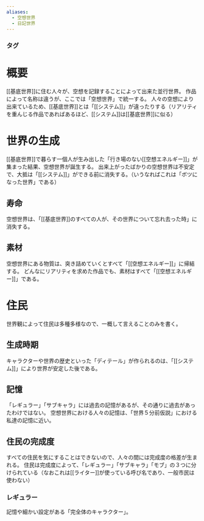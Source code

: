 ```yaml
---
aliases:
  - 空想世界
  - 日記世界
---
```

### タグ
# 概要
[[基底世界]]に住む人々が、空想を記録することによって出来た並行世界。
作品によって名称は違うが、ここでは「空想世界」で統一する。
人々の空想により出来ているため、[[基底世界]]とは「[[システム]]」が違ったりする（リアリティを重んじる作品であればあるほど、[[システム]]は[[基底世界]]に似る）
# 世界の生成
[[基底世界]]で暮らす一個人が生み出した「行き場のない[[空想エネルギー]]」が集まった結果、空想世界が誕生する。
出来上がったばかりの空想世界は不安定で、大抵は「[[システム]]」ができる前に消失する。（いうなればこれは「ボツになった世界」である）
## 寿命
空想世界は、「[[基底世界]]のすべての人が、その世界について忘れ去った時」に消失する。
## 素材
空想世界にある物質は、突き詰めていくとすべて「[[空想エネルギー]]」に帰結する。
どんなにリアリティを求めた作品でも、素材はすべて「[[空想エネルギー]]」である。
# 住民
世界観によって住民は多種多様なので、一概して言えることのみを書く。
## 生成時期
キャラクターや世界の歴史といった「ディテール」が作られるのは、「[[システム]]」により世界が安定した後である。
## 記憶
「レギュラー」「サブキャラ」には過去の記憶があるが、その通りに過去があったわけではない。
空想世界における人々の記憶は、「世界５分前仮説」における私達の記憶に近い。
## 住民の完成度
すべての住民を気にすることはできないので、人々の間には完成度の格差が生まれる。
住民は完成度によって、「レギュラー」「サブキャラ」「モブ」の３つに分けられている（なおこれは[[ライター]]が使っている呼び名であり、一般市民は使わない）
### レギュラー
記憶や細かい設定がある「完全体のキャラクター」。
